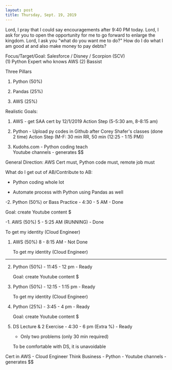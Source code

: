 ```yaml
---
layout: post
title: Thursday, Sept. 19, 2019
---
```


Lord, I pray that I could say encouragements after 9:40 PM today.
Lord, I ask for you to open the opportunity for me to go forward to enlarge the kingdom.
Lord, I ask you "what do you want me to do?"
How do I do what I am good at and also make money to pay debts?
  
  
Focus/Target/Goal:  Salesforce / Disney / Scorpion (SCV)     
(1) Python Expert who knows AWS (2) Bassist

Three Pillars
1) Python (50%)

2) Pandas (25%)
3) AWS (25%)

Realistic Goals: 
1) AWS - get SAA cert by 12/1/2019
   Action Step (5-5:30 am, 8-8:15 am)

2) Python - Upload py codes in Github after Corey Shafer's classes (done 2 time)
   Action Step (M-F: 30 min RR, 50 min (12:25 - 1:15 PM))

4) Kudohs.com - Python coding teach  
   Youtube channels - generates $$


General Direction: AWS Cert must, Python code must, remote job must

What do I get out of AB/Contribute to AB:

- Python coding whole lot

- Automate process with Python using Pandas as well

 
 
-2. Python (50%) or Bass Practice - 4:30 - 5 AM - Done 

   Goal: create Youtube content $



-1. AWS (50%) 5 - 5:25 AM (RUNNING) - Done  
   
   To get my identity (Cloud Engineer)



1. AWS (50%) 8 - 8:15 AM - Not Done 
   
   To get my identity (Cloud Engineer)


----------------------------------------

2. Python (50%) - 11:45 - 12 pm - Ready  
   
   Goal: create Youtube content $



3. Python (50%) - 12:15 - 1:15 pm - Ready 
   
   To get my identity (Cloud Engineer)



4. Python (25%) - 3:45 - 4 pm - Ready
   
   Goal: create Youtube content $



5. DS Lecture & 2 Exercise - 4:30 - 6 pm (Extra %) - Ready
   
   - Only two problems (only 30 min required)
   
   To be comfortable with DS, it is unavoidable



Cert in AWS - Cloud Engineer
Think Business - Python - Youtube channels - generates $$
